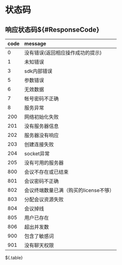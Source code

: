 # 状态码

## 响应状态码${#ResponseCode}


|code        | message     |
|:-----------|:----------|
| 0 | 没有错误(返回相应操作成功的提示)    |
| 1 | 未知错误    |
| 3 | sdk内部错误    |
| 5 | 参数错误    |
| 6 | 无效数据    |
| 7 | 帐号密码不正确    |
| 8 | 服务异常    |
| 200 | 网络初始化失败    |
| 201 | 没有服务器信息    |
| 202 | 服务器没有响应    |
| 203 | 创建连接失败    |
| 204 | socket异常    |
| 205 | 没有可用的服务器    |
| 800 | 会议不存在或已结束    |
| 801 | 会议密码不正确    |
| 802 | 会议终端数量已满（购买的license不够）    |
| 803 | 分配会议资源失败    |
| 804 | 会议掉线    |
| 805 | 用户已存在    |
| 806 | 超出并发数    |
| 900 | 包含了敏感词    |
| 901 | 没有聊天权限    |

${.table}
